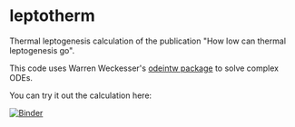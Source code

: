 # leptotherm
Thermal leptogenesis calculation of the publication "How low can thermal leptogenesis go".

This code uses Warren Weckesser's [odeintw package](https://github.com/WarrenWeckesser/odeintw) to 
solve complex ODEs.

You can try it out the calculation here:

[![Binder](https://mybinder.org/badge.svg)](https://mybinder.org/v2/gh/iamholger/leptotherm/master?filepath=ThermalLeptognesis.ipynb)
